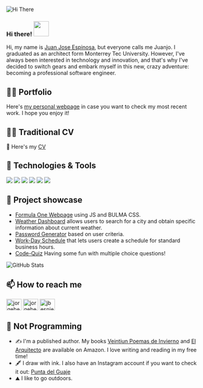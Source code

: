 
![Hi There](https://user-images.githubusercontent.com/105081149/185957732-6d15edc8-d0b4-46f1-b884-1a957ff61a94.png)



### Hi there! <img src="https://raw.githubusercontent.com/MartinHeinz/MartinHeinz/master/wave.gif" width = "40">


Hi, my name is [Juan Jose Espinosa](https://www.linkedin.com/in/jcuetos97/), but everyone calls me Juanjo. I graduated as an architect form Monterrey Tec University. However, I've always been interested in technology and innovation, and that's why I've decided to switch gears and embark myself in this new, crazy adventure: becoming a professional software engineer.

## ✍🏻 Portfolio
Here's [my personal webpage](https://jcuetos97.github.io/Web-Developer-Portfolio/) in case you want to check my most recent work. I hope you enjoy it!

## 👨‍💻 Traditional CV

📝 Here's my [CV](https://docs.google.com/document/d/1fisFS3VGb63A6fbq2Z80CxXfWVc5qGZWp5Jvp80jsdU/edit#heading=h.94mzomqnedth)
  
## 🤖 Technologies & Tools

![](https://img.shields.io/badge/Editor-VS-informational?style=flat&logo=visualstudio&logoColor=white&color=11A1FF)
![](https://img.shields.io/badge/Code-Javascript-informational?style=flat&logo=javascript&logoColor=white&color=11A1FF)
![](https://img.shields.io/badge/Tools-SQL-informational?style=flat&logo=postgresql&logoColor=white&color=11A1FF)
![](https://img.shields.io/badge/Code-GitHub-informational?style=flat&logo=github&logoColor=white&color=11A1FF)
![](https://img.shields.io/badge/Code-Git-informational?style=flat&logo=git&logoColor=white&color=11A1FF)
![](https://img.shields.io/badge/Tools-NodeJS-informational?style=flat&logo=nodejs&logoColor=white&color=11A1FF)

## 💼 Project showcase

- [Formula One Webpage](https://davidtc8.github.io/Formula1-Webpage/) using JS and BULMA CSS.
- [Weather Dashboard](https://jcuetos97.github.io/Weather-Dashboard/) allows users to search for a city and obtain specific information about current weather.
- [Password Generator](https://jcuetos97.github.io/Password-Generator/) based on user criteria.
- [Work-Day Schedule](https://jcuetos97.github.io/Work-Day-Scheduler/) that lets users create a schedule for standard business hours.
- [Code-Quiz](https://jcuetos97.github.io/Code-Quiz/) Having some fun with multiple choice questions!

![GitHub Stats](https://github-readme-stats.vercel.app/api?username=jcuetos97&theme=radical)

## 📫 How to reach me
<a href="https://www.linkedin.com/in/jcuetos97/" target="blank"><img align="center" src="https://raw.githubusercontent.com/rahuldkjain/github-profile-readme-generator/master/src/images/icons/Social/linked-in-alt.svg" alt="jorgebesnierb" height="30" width="40" /></a>
<a href="https://www.facebook.com/jcuetos97" target="blank"><img align="center" src="https://raw.githubusercontent.com/rahuldkjain/github-profile-readme-generator/master/src/images/icons/Social/facebook.svg" alt="jorgebesnierb" height="30" width="40" /></a>
<a href="https://instagram.com/juanjoespinosa97" target="blank"><img align="center" src="https://raw.githubusercontent.com/rahuldkjain/github-profile-readme-generator/master/src/images/icons/Social/instagram.svg" alt="jbesnier" height="30" width="40" /></a>
</p>

## :walking: Not Programming 
- :writing_hand: I'm a published author. My books [Veintiun Poemas de Invierno](https://www.amazon.com.mx/Veinti%C3%BAn-poemas-invierno-Espinosa-Cuetos/dp/B0991LHXP2/ref=sr_1_1?keywords=veintiun+poemas+de+invierno&qid=1660398221&sprefix=veintiun+%2Caps%2C151&sr=8-1) and [El Arquitecto](https://www.amazon.com/-/es/Juan-Jos%C3%A9-Espinosa-Cuetos-ebook/dp/B0BD174SM8/ref=sr_1_1?keywords=el+arquitecto+juan+jose+espinosa&qid=1665677923&s=digital-text&sprefix=%2Cdigital-text%2C104&sr=1-1) are available on Amazon.  I love writing and reading in my free time!  
- :fountain_pen: I draw with ink. I also have an Instagram account if you want to check it out: [Punta del Guaje](https://www.instagram.com/punta_del_guaje/)
- :mountain: I like to go outdoors.
